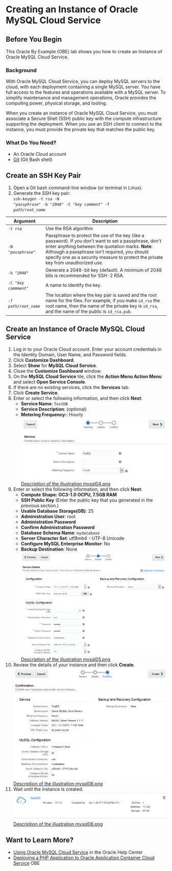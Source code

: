 # Creating an Instance of Oracle MySQL Cloud Service #

## Before You Begin ##
This Oracle By Example (OBE) lab shows you how to create an Instance of Oracle MySQL Cloud Service.
                            
### Background ###
With Oracle MySQL Cloud Service, you can deploy MySQL servers to the cloud, with each deployment containing a single MySQL server. You have full access to the features and operations available with a MySQL server. To simplify maintenance and management operations, Oracle provides the computing power, physical storage, and tooling.

When you create an instance of Oracle MySQL Cloud Service, you must associate a Secure Shell (SSH) public key with the compute infrastructure supporting the deployment. When you use an SSH client to connect to the instance, you must provide the private key that matches the public key.

### What Do You Need? ###
- An Oracle Cloud account
- [Git](https://git-scm.com/downloads) (Git Bash shell)

## Create an SSH Key Pair ##

1. Open a Git bash command-line window (or terminal in Linux).
2. Generate the SSH key pair: 
<br><code>ssh-keygen -t rsa -N "<i>passphrase</i>" -b "<i>2048</i>" -C "<i>key comment</i>" -f <i>path/root_name</i></code>

Argument | Description
---------|-----------
<code>-t rsa</code> | Use the RSA algorithm
<code>-N "<i>passphrase</i>"</code> | Passphrase to protect the use of the key (like a password). If you don't want to set a passphrase, don't enter anything between the quotation marks. **Note**: Although a passphrase isn't required, you should specify one as a security measure to protect the private key from unauthorized use.
<code>-b "<i>2048</i>"</code> | Generate a 2048-bit key (default). A minimum of 2048 bits is recommended for SSH-2 RSA.
<code>-C "<i>key commment</i>"</code> | A name to identify the key.
<code>-f <i>path/root_name</i></code> | The location where the key pair is saved and the root name for the files. For example, if you make `id_rsa` the root name, then the name of the private key is `id_rsa`, and the name of the public is `id_rsa.pub`.

## Create an Instance of Oracle MySQL Cloud Service ##
1. Log in to your Oracle Cloud account. Enter your account credentials in the Identity Domain, User Name, and Password fields.
2. Click **Customize Dashboard**.
3. Select **Show** for **MySQL Cloud Service**.
4. Close the **Customize Dashboard** window.
5. On the **MySQL Cloud Service** tile, click the **Action Menu Action Menu** and select **Open Service Console**.
6. If there are no existing services, click the **Services** tab.
7. Click **Create Service**.
8. Enter or select the following information, and then click **Next**:
     * **Service Name**: `TestDB`
     * **Service Description**: (optional)
     * **Metering Frequency:**: Hourly
<br>![mysql04.png](img/mysql04.png)
<br>[Description of the illustration mysql04.png](files/mysql04.txt)
9. Enter or select the following information, and then click **Next**:
     * **Compute Shape: OC3-1.0 OCPU, 7.5GB RAM**
     *  **SSH Public Key** (Enter the public key that you generated in the previous section.)
     * **Usable Database Storage(GB)**: 25
     * **Administration User**: root
     * **Administration Password**
     * **Confirm Administration Password**
     * **Database Schema Name**: `mydatabase`
     * **Server Character Set**: utf8mb4 - UTF-8 Unicode
     * **Configure MySQL Enterprise Monitor**: No
     * **Backup Destination**: None
   <br>![mysql05.png](img/mysql05.png)
   <br>[Description of the illustration mysql05.png](files/mysql05.txt)  
10. Review the details of your instance and then click **Create**.
   <br>![mysql06.png](img/mysql06.png)
   <br>[Description of the illustration mysql06.png](files/mysql06.txt) 
11. Wait until the instance is created.
   <br>![mysql07.png](img/mysql07.png)
   <br>[Description of the illustration mysql06.png](files/mysql07.txt) 

## Want to Learn More? ##

   * [Using Oracle MySQL Cloud Service](http://docs.oracle.com/cloud/latest/mysql-cloud/UOMCS/toc.htm) in the Oracle Help Center
   * [Deploying a PHP Application to Oracle Application Container Cloud Service](https://apexapps.oracle.com/pls/apex/f?p=44785:112:0::::P112_CONTENT_ID:19923) OBE
